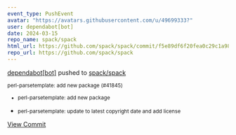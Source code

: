 ```yaml
---
event_type: PushEvent
avatar: "https://avatars.githubusercontent.com/u/49699333?"
user: dependabot[bot]
date: 2024-03-15
repo_name: spack/spack
html_url: https://github.com/spack/spack/commit/f5e89df6f20fea0c29c1a98e986054c5af4f6d73
repo_url: https://github.com/spack/spack
---
```


<a href='https://github.com/dependabot[bot]' target='_blank'>dependabot[bot]</a> pushed to <a href='https://github.com/spack/spack' target='_blank'>spack/spack</a>

<small>perl-parsetemplate: add new package (#41845)

* perl-parsetemplate: add new package

* perl-parsetemplate: update to latest copyright date and add license</small>

<a href='https://github.com/spack/spack/commit/f5e89df6f20fea0c29c1a98e986054c5af4f6d73' target='_blank'>View Commit</a>